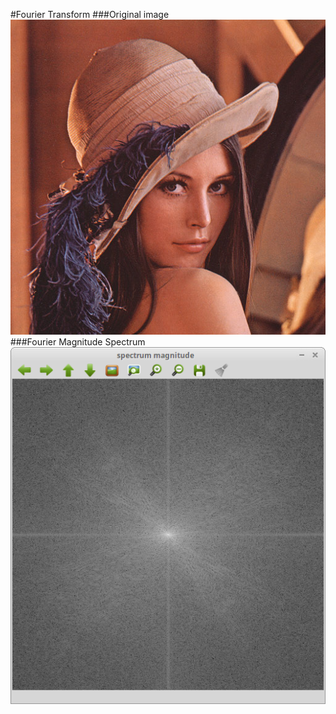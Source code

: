 #Fourier Transform
###Original image
![alt tag](lena.png)
###Fourier Magnitude Spectrum
![alt tag](fourier_spectrum.png)